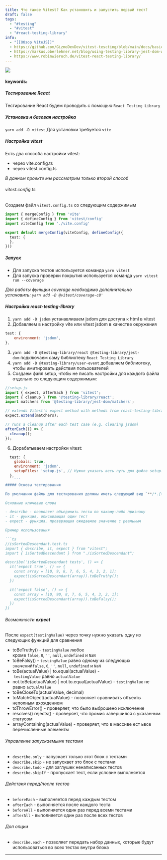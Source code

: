 ```yaml
---
title: Что такое Vitest? Как установить и запустить первый тест?
draft: false
tags:
  - "#testing"
  - "#vitest"
  - "#react-testing-library"
info:
  - "[[Обзор ViteJS]]"
  - https://github.com/GizmoDevDev/vitest-tescting/blob/main/docs/basic-knowledge.md
  - https://markus.oberlehner.net/blog/using-testing-library-jest-dom-with-vitest/
  - https://www.robinwieruch.de/vitest-react-testing-library/
---
```

![](https://www.youtube.com/watch?v=wUxu1LSmNAo)

#### keywords:

##### Тестирование React

Тестирование React будем проводить с помощью `React Testing Library`

##### Установка и базовая настройка

`yarn add -D vitest` Для установки требуется `vite`

##### Настройка vitest

Есть два способа настройки vitest:

- через vite.config.ts
- через vitest.config.ts

_В данном проекте мы рассмотрим только второй способ_

###### vitest.config.ts

Создаем файл `vitest.config.ts` со следующим содержимым

```ts
import { mergeConfig } from 'vite'
import { defineConfig } from 'vitest/config'
import viteConfig from './vite.config'

export default mergeConfig(viteConfig, defineConfig({
  test: {
  },
}))
```

##### Запуск

- Для запуска тестов используется команда `yarn vitest`
- Для запуска проверки покрытия используется команда `yarn vitest run --coverage`

_Для работы функции coverage необходимо дополнительно установить: `yarn add -D @vitest/coverage-c8'`_

##### Настройка react-testing-library

1. `yarn add -D jsdom` устанавливаем jsdom для доступа к html в vitest
2. Добавляем в настройку vite или vitest jsdom в качестве окружения

```js
test: {
    environment: 'jsdom',
},
```

3. `yarn add -D @testing-library/react @testing-library/jest-dom` подключаем саму библиотеку `React Testing Library`
4. `yarn add -D @testing-library/user-event` добавляем библиотеку, чтобы имитировать действия пользователей
5. Создаем файл setup, чтобы не писать настройки для каждого файла отдельно со следующим содержимым:

```js
//setup.js
import { expect, afterEach } from 'vitest';
import { cleanup } from '@testing-library/react';
import matchers from '@testing-library/jest-dom/matchers';

// extends Vitest's expect method with methods from react-testing-library
expect.extend(matchers);

// runs a cleanup after each test case (e.g. clearing jsdom)
afterEach(() => {
  cleanup();
});
```

6. Дорабатываем настройки vitest:

```js
  test: {
    globals: true,
    environment: 'jsdom',
    setupFiles: 'setup.js', // Нужно указать весь путь для файла setup.js
  },
	```
##### Основы тестирования

По умолчанию файлы для тестирования должны иметь следующий вид `**/*.{test,spec}.{js,mjs,cjs,ts,mts,cts,jsx,tsx}` Изменить его можно изменив настройки в файле `vitest.config.ts` добавив поле `include` с нужным шаблоном.

Основные ключевые слова

- describe - позволяет объединить тесты по какому-либо признаку
- it - функция, описывающая один тест
- expect - функция, проверяющая ожидаемое значение с реальным

Пример использования

```ts
//isSortedDescendant.test.ts
import { describe, it, expect } from "vitest";
import { isSortedDescendant } from "./isSortedDescendant";

describe('isSortedDescendant tests', () => {
  it('expect true', () => {
    const array = [10, 9, 8, 7, 6, 5, 4, 3, 2, 1];
    expect(isSortedDescendant(array)).toBeTruthy();
  })

  it('expect false', () => {
    const array = [10, 90, 8, 7, 6, 5, 4, 3, 2, 1];
    expect(isSortedDescendant(array)).toBeFalsy();
  })
})
```

###### [](https://github.com/GizmoDevDev/vitest-tescting/blob/main/docs/basic-knowledge.md#%D0%B2%D0%BE%D0%B7%D0%BC%D0%BE%D0%B6%D0%BD%D0%BE%D1%81%D1%82%D0%B8-expect)Возможности _**expect**_

После `expect(testingValue)` через точку нужно указать одну из следующих функций для сравнения

- toBeTruthy() - `testingValue` любое кроме `false`, `0`, `''`, `null`, `undefined` и `NaN`
- toBeFalsy() - `testingValue` равно одному из следующих значений`false`, `0`, `''`, `null`, `undefined` и `NaN`
- toBe(actualValue) | to.equal(actualValue) - `testingValue` равно `actualValue`
- not.toBe(actualValue) | not.to.equal(actualValue) - `testingValue` не равно `actualValue`
- toBeCloseTo(actualValue, decimal)
- toMatchObject(actualValue) - позволяет сравнивать объекты неполным вхождением
- toThrowError() - проверяет, что было выброшено исключение
- resolves() rejects() - проверяет, что промис завершился с указанным статусом
- arrayContaining(actualValue) - проверяет, что в массиве ест ьвсе перечисленные элементы

###### [](https://github.com/GizmoDevDev/vitest-tescting/blob/main/docs/basic-knowledge.md#%D1%83%D0%BF%D1%80%D0%B0%D0%B2%D0%BB%D0%B5%D0%BD%D0%B8%D0%B5-%D0%B7%D0%B0%D0%BF%D1%83%D1%81%D0%BA%D0%B0%D0%B5%D0%BC%D1%8B%D0%BC%D0%B8-%D1%82%D0%B5%D1%81%D1%82%D0%B0%D0%BC%D0%B8)Управление запускаемыми тестами

- `describe.only` - запускает только этот блок с тестами
- `describe.skip` - не запускает это блок с тестами
- `describe.todo` - для заглушек ненаписанных тестов
- `describe.skipIf` - пропускает тест, если условие выполняется

###### [](https://github.com/GizmoDevDev/vitest-tescting/blob/main/docs/basic-knowledge.md#%D0%B4%D0%B5%D0%B9%D1%81%D1%82%D0%B2%D0%B8%D1%8F-%D0%BF%D0%B5%D1%80%D0%B5%D0%B4%D0%BF%D0%BE%D1%81%D0%BB%D0%B5-%D1%82%D0%B5%D1%81%D1%82%D0%BE%D0%B2)Действия перед/после тестов

- `beforeEach` - выполняется перед каждым тестом
- `afterEach` - выполняется после каждого теста
- `beforeAll` - выполняется один раз перед всеми тестами
- `afterAll` - выполняется один раз после всех тестов

###### [](https://github.com/GizmoDevDev/vitest-tescting/blob/main/docs/basic-knowledge.md#%D0%B4%D0%BE%D0%BF-%D0%BE%D0%BF%D1%86%D0%B8%D0%B8)Доп опции

- `describe.each` - позволяет передать набор данных, которые будут использоваться во всех тестах внутри блока


_____
